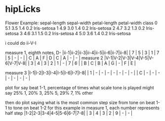 # hipLicks

Flower Example:
sepal-length sepal-width petal-length petal-width class
0 5.1 3.5 1.4 0.2 Iris-setosa
1 4.9 3.0 1.4 0.2 Iris-setosa
2 4.7 3.2 1.3 0.2 Iris-setosa
3 4.6 3.1 1.5 0.2 Iris-setosa
4 5.0 3.6 1.4 0.2 Iris-setosa

i could do ii-V-I

measure 1, eighth notes, D-
|ii-1|ii-2|ii-3|ii-4|ii-5|ii-6|ii-7|ii-8|
| 7 | 5 | 3 | 1 | 7 | 5 | - | - |
| C | A | F | D | C | A | - | - |
measure 2
|V-1|V-2|V-3|V-4|V-5|V-6|V-7|V-8|
| 3 | 4 | 3 | 2 | 1 | - | 7 | 6 |
| B | C | B | A | G | - | F | E |

measure 3
|I-1|I-2|I-3|I-4|I-5|I-6|I-7|I-8|
| 1 | - | - | - | - | - | - | - |
| C | - | - | - | - | - | - | - |

plot for say beat 1-1, percentage of times what scale tone is played
might say 25% 1, 20% 3, 25% 5, 29% 7, 1% other

then do plot saying what is the most common step size from tone on beat 1-1 to
tone on beat 1-2
for this example in measure 1, each number represents half step
|1-2|2-3|3-4|4-5|5-6|6-7|7-8|
| 3 | 4 | 3 | 2 | 9 | - | - |

